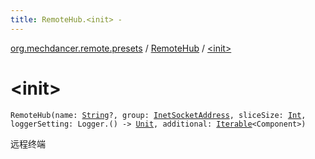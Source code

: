 ```yaml
---
title: RemoteHub.<init> - 
---
```


[org.mechdancer.remote.presets](../index.html) / [RemoteHub](index.html) / [&lt;init&gt;](./-init-.html)

# &lt;init&gt;

`RemoteHub(name: `[`String`](https://kotlinlang.org/api/latest/jvm/stdlib/kotlin/-string/index.html)`?, group: `[`InetSocketAddress`](http://docs.oracle.com/javase/6/docs/api/java/net/InetSocketAddress.html)`, sliceSize: `[`Int`](https://kotlinlang.org/api/latest/jvm/stdlib/kotlin/-int/index.html)`, loggerSetting: Logger.() -> `[`Unit`](https://kotlinlang.org/api/latest/jvm/stdlib/kotlin/-unit/index.html)`, additional: `[`Iterable`](https://kotlinlang.org/api/latest/jvm/stdlib/kotlin.collections/-iterable/index.html)`<Component>)`

远程终端

